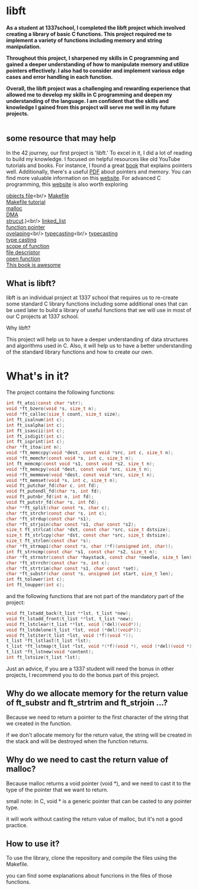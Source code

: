 # libft




<h4>As a student at 1337school, I completed the libft project which involved creating a library of basic C functions. This project required me to implement a variety of functions including memory and string manipulation.

Throughout this project, I sharpened my skills in C programming and gained a deeper understanding of how to manipulate memory and utilize pointers effectively. I also had to consider and implement various edge cases and error handling in each function.

Overall, the libft project was a challenging and rewarding experience that allowed me to develop my skills in C programming and deepen my understanding of the language. I am confident that the skills and knowledge I gained from this project will serve me well in my future projects. <br/>
<br>
## some resource that may help
         
In the 42 journey, our first project is 'libft.' To excel in it, I did a lot of reading to build my knowledge. I focused on helpful resources like old YouTube tutorials and books. For instance, I found a great <a href="http://cslibrary.stanford.edu/106/" target="_blank">book</a> that explains pointers well. Additionally, there's a useful <a href="http://cslibrary.stanford.edu/102/PointersAndMemory.pdf" target="_blank">PDF</a> about pointers and memory. You can find more valuable information on this <a href="http://cslibrary.stanford.edu/" target="_blank">website</a>. For advanced C programming, this <a href="https://users.ece.utexas.edu/~valvano/embed/" target="_blank">website</a> is also worth exploring


[objects file](https://stackoverflow.com/questions/7718299/whats-an-object-file-in-c#:~:text=An%20object%20file%20is%20just,debugging%20symbols%20and%20so%20forth.)<br/>
[Makefile](https://www.geeksforgeeks.org/how-to-use-make-utility-to-build-c-projects/) <br/>
[Makefile tutorial](https://makefiletutorial.com/)<br/>
[malloc](https://www.freecodecamp.org/news/malloc-in-c-dynamic-memory-allocation-in-c-explained/#:~:text=Malloc%20is%20used%20for%20dynamic,by%20value%20instead%20of%20reference.) <br/>
[DMA](https://www.geeksforgeeks.org/dynamic-memory-allocation-in-c-using-malloc-calloc-free-and-realloc/?ref=rp)<br/>
[strucut](https://www.w3schools.com/c/c_structs.php#:~:text=Structures%20(also%20called%20structs)%20are,%2C%20char%2C%20etc.).)<br/>
[linked_list](https://www.youtube.com/watch?v=92S4zgXN17o&list=PL2_aWCzGMAwI3W_JlcBbtYTwiQSsOTa6P)<br/>
[function pointer](https://www.geeksforgeeks.org/function-pointer-in-c/)<br/>
[ovelaping](https://cs50.stackexchange.com/questions/14615/memory-overlap-in-c#:~:text=If%20the%20memory%20segments%20coincide,and%20copying%20to%20address%200x8F.)<br/>
[typecasting](https://byjus.com/gate/type-casting-in-c/#:~:text=Type%20Casting%20is%20basically%20a,want%20the%20program%20to%20do.)<br/>
[typecasting](https://www.tutorialspoint.com/cprogramming/c_type_casting.htm)<br/>
[type casting](https://en.wikipedia.org/wiki/Type_conversion)<br/>
[scope of function](https://www.tutorialspoint.com/cprogramming/pdf/c_scope_rules.pdf)<br/>
[file descriptor](https://www.geeksforgeeks.org/input-output-system-calls-c-create-open-close-read-write/)<br/>
[open function](https://pubs.opengroup.org/onlinepubs/007904875/functions/open.html)<br/>
[This book is awesome](http://cslibrary.stanford.edu/101/EssentialC.pdf)<br/>


## What is libft?

<p> libft is an individual project at 1337 school that requires us to re-create some standard C library functions including some additional ones that can be used later to build a library of useful functions that we will use in most of our C projects at 1337 school. </p 

## Why libft?

<p> This project will help us to have a deeper understanding of data structures and algorithms used in C. Also, it will help us to have a better understanding of the standard library functions and how to create our own. </p>

# What's in it?

<p> The project contains the following functions: </p>

```c
int ft_atoi(const char *str);
void *ft_bzero(void *s, size_t n);
void *ft_calloc(size_t count, size_t size);
int ft_isalnum(int c);
int ft_isalpha(int c);
int ft_isascii(int c);
int ft_isdigit(int c);
int ft_isprint(int c);
char *ft_itoa(int n);
void *ft_memccpy(void *dest, const void *src, int c, size_t n);
void *ft_memchr(const void *s, int c, size_t n);
int ft_memcmp(const void *s1, const void *s2, size_t n);
void *ft_memcpy(void *dest, const void *src, size_t n);
void *ft_memmove(void *dest, const void *src, size_t n);
void *ft_memset(void *s, int c, size_t n);
void ft_putchar_fd(char c, int fd);
void ft_putendl_fd(char *s, int fd);
void ft_putnbr_fd(int n, int fd);
void ft_putstr_fd(char *s, int fd);
char **ft_split(char const *s, char c);
char *ft_strchr(const char *s, int c);
char *ft_strdup(const char *s1);
char *ft_strjoin(char const *s1, char const *s2);
size_t ft_strlcat(char *dst, const char *src, size_t dstsize);
size_t ft_strlcpy(char *dst, const char *src, size_t dstsize);
size_t ft_strlen(const char *s);
char *ft_strmapi(char const *s, char (*f)(unsigned int, char));
int ft_strncmp(const char *s1, const char *s2, size_t n);
char *ft_strnstr(const char *haystack, const char *needle, size_t len);
char *ft_strrchr(const char *s, int c);
char *ft_strtrim(char const *s1, char const *set);
char *ft_substr(char const *s, unsigned int start, size_t len);
int ft_tolower(int c);
int ft_toupper(int c);
```
and the following functions that are not part of the mandatory part of the project:
```c
void ft_lstadd_back(t_list **lst, t_list *new);
void ft_lstadd_front(t_list **lst, t_list *new);
void ft_lstclear(t_list **lst, void (*del)(void*));
void ft_lstdelone(t_list *lst, void (*del)(void*));
void ft_lstiter(t_list *lst, void (*f)(void *));
t_list *ft_lstlast(t_list *lst);
t_list *ft_lstmap(t_list *lst, void *(*f)(void *), void (*del)(void *));
t_list *ft_lstnew(void *content);
int ft_lstsize(t_list *lst);
```
<p> Just an advice, if you are a 1337 student will need the bonus in other projects, I recommend you to do the bonus part of this project. </p>

## Why do we allocate memory for the return value of ft_substr and ft_strtrim  and ft_strjoin ...?

<p> Because we need to return a pointer to the first character of the string that we created in the function.  </p>
<p> if we don't allocate memory for the return value, the string will be created in the stack and will be destroyed when the function returns. </p>

## Why do we need to cast the return value of malloc?

<p> Because malloc returns a void pointer (void *), and we need to cast it to the type of the pointer that we want to return. </p> 
<p> small note: in C, void * is a generic pointer that can be casted to any pointer type. </p>

<p> it will work without casting the return value of malloc, but it's not a good practice. </p>


## How to use it?

<p> To use the library, clone the repository and compile the files using the Makefile. </p>

<p> you can find some explanations about funcrions in the files of those functions. </p>
